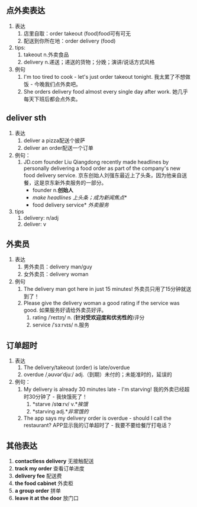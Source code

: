 ## 点外卖表达

1. 表达
   1. 店里自取：order takeout (food)food可有可无
   2. 配送到你所在地：order delivery (food)
2. tips:
   1. takeout n.外卖食品
   2. delivery n.递送；递送的货物；分娩；演讲/说话方式风格
3. 例句
   1. I'm too tired to cook - let's just order takeout tonight.
      我太累了不想做饭 - 今晚我们点外卖吧。
   2. She orders delivery food almost every single day after work.
      她几乎每天下班后都会点外卖。

## deliver sth

1. 表达
   1. deliver a pizza配送个披萨
   2. deliver an order配送一个订单
2. 例句：
   1. JD.com founder Liu Qiangdong recently made headlines by personally delivering a food order as part of the company's new food delivery service.
      京东创始人刘强东最近上了头条，因为他亲自送餐，这是京东新外卖服务的一部分。
      - founder n.**创始人**
      - *make headlines* *上头条；成为新闻焦点**
      - food delivery service* *外卖服务*
3. tips
   1. delivery: n/adj
   2. deliver: v

## 外卖员

1. 表达
   1. 男外卖员：delivery man/guy
   2. 女外卖员：delivery woman
2. 例句
   1. The delivery man got here in just 15 minutes!
      外卖员只用了15分钟就送到了！
   2. Please give the delivery woman a good rating if the service was good.
      如果服务好请给外卖员好评。
      1. rating /ˈreɪtɪŋ/ n. (**针对受欢迎度和优劣性的**)评分
      2. service /ˈsɜːrvɪs/ n.服务

## 订单超时

1. 表达
   1. The delivery/takeout (order) is late/overdue
   2. overdue /ˌəʊvərˈdjuː/ adj.（到期）未付的；未能准时的，延误的
2. 例句：
   1. My delivery is already 30 minutes late - I'm starving!
      我的外卖已经超时30分钟了 - 我快饿死了！
      1. *starve /st**ɑ**ːrv/ v.**挨饿*
      2. *starving adj.**非常饿的*
   2. The app says my delivery order is overdue - should I call the restaurant?
      APP显示我的订单超时了 - 我要不要给餐厅打电话？

## 其他表达

1. **contactless delivery** 无接触配送
2. **track my order** 查看订单进度
3. **delivery fee** 配送费
4. **the food cabinet** 外卖柜
5. **a group order** 拼单
6. **leave it at the door** 放门口
